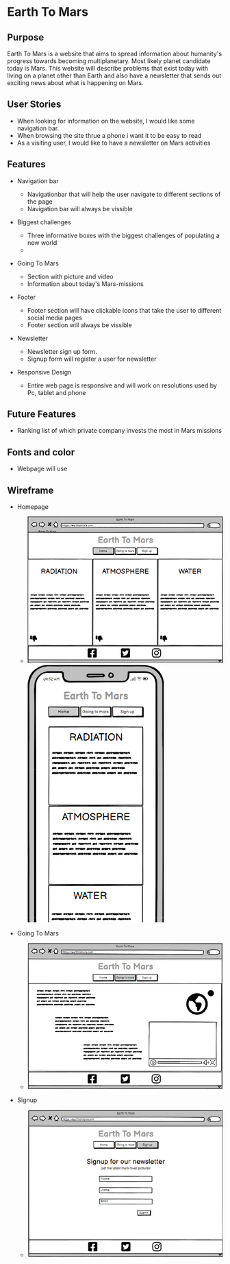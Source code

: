 # Earth To Mars

## Purpose

Earth To Mars is a website that aims to spread information about humanity's progress towards becoming multiplanetary. Most likely planet candidate today is Mars. This website will describe problems that exist today with living on a planet other than Earth and also have a newsletter that sends out exciting news about what is happening on Mars.

## User Stories

- When looking for information on the website, I would like some navigation bar.
- When browsing the site thrue a phone i want it to be easy to read
- As a visiting user, I would like to have a newsletter on Mars activities

## Features

- Navigation bar
  -  Navigationbar that will help the user navigate to different sections of the page
  - Navigation bar will always be vissible

- Biggest challenges
   - Three informative boxes with the biggest challenges of populating a new world
   -
- Going To Mars
   - Section with picture and video
   - Information about today's Mars-missions
  
- Footer
  - Footer section will have clickable icons that take the user to different social media pages
  - Footer section will always be vissible

- Newsletter
  - Newsletter sign up form.
  - Signup form will register a user for newsletter

- Responsive Design
  - Entire web page is responsive and will work on resolutions used by Pc, tablet and phone

## Future Features
- Ranking list of which private company invests the most in Mars missions



## Fonts and color
- Webpage will use 
## Wireframe

  - Homepage
  
    - ![Homepage Wireframe](https://github.com/Stojj2/Portfolio-Project-1/blob/main/media/Earth-To-Mars.png?raw=)
     ![Homepage Wireframe](https://github.com/Stojj2/Portfolio-Project-1/blob/main/media/Earth-To-Mars_Phone.png?raw=)



  - Going To Mars
    - ![Homepage Wireframe](https://github.com/Stojj2/Portfolio-Project-1/blob/main/media/Going-To-Mars.png?raw=)



  - Signup
    - ![Homepage Wireframe](https://github.com/Stojj2/Portfolio-Project-1/blob/main/media/Signup.png?raw=)

  